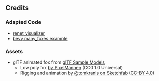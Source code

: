 
## Credits

### Adapted Code

- [renet_visualizer](https://crates.io/crates/renet_visualizer)
- [bevy many_foxes example ](https://github.com/bevyengine/bevy/blob/v0.8.1/examples/stress_tests/many_foxes.rs)

### Assets

- glTF animated fox from [glTF Sample Models](https://github.com/KhronosGroup/glTF-Sample-Models/tree/master/2.0/Fox)
  - Low poly fox [by PixelMannen](https://opengameart.org/content/fox-and-shiba) (CC0 1.0 Universal)
  - Rigging and animation [by @tomkranis on Sketchfab](https://sketchfab.com/models/371dea88d7e04a76af5763f2a36866bc) ([CC-BY 4.0](https://creativecommons.org/licenses/by/4.0/))